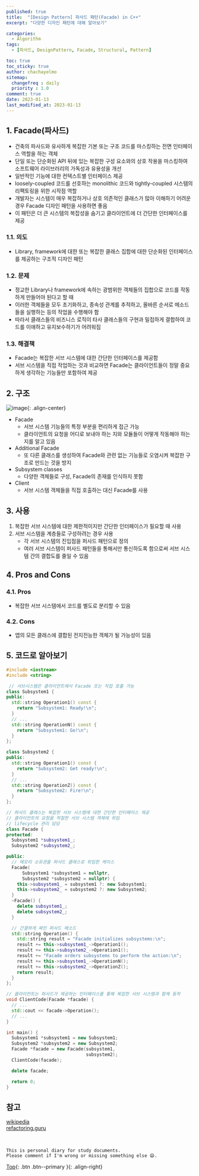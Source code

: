 ```yaml
---
published: true
title:  "[Design Pattern] 파사드 패턴(Facade) in C++"
excerpt: "다양한 디자인 패턴에 대해 알아보기"

categories:
  - Algorithm
tags:
  - [파사드, DesignPattern, Facade, Structural, Pattern]

toc: true
toc_sticky: true
author: chachayelmo
sitemap:
  changefreq : daily
  priority : 1.0
comment: true
date: 2023-01-13
last_modified_at: 2023-01-13
---
```


## 1. Facade(파사드)

- 건축의 파사드와 유사하게 복잡한 기본 또는 구조 코드를 마스킹하는 전면 인터페이스 역할을 하는 객체
- 단일 또는 단순화된 API 뒤에 있는 복잡한 구성 요소와의 상호 작용을 마스킹하여 소프트웨어 라이브러리의 가독성과 유용성을 개선
- 일반적인 기능에 대한 컨텍스트별 인터페이스 제공
- loosely-coupled 코드를 선호하는 monolithic 코드와 tightly-coupled 시스템의 리팩토링을 위한 시작점 역할
- 개발자는 시스템이 매우 복잡하거나 상호 의존적인 클래스가 많아 이해하기 어려운 경우 Facade 디자인 패턴을 사용하면 좋음
- 이 패턴은 더 큰 시스템의 복잡성을 숨기고 클라이언트에 더 간단한 인터페이스를 제공

### 1.1. 의도

- Library, framework에 대한 또는 복잡한 클래스 집합에 대한 단순화된 인터페이스를 제공하는 구조적 디자인 패턴

### 1.2. 문제

- 정교한 Library나 framework에 속하는 광범위한 객체들의 집합으로 코드를 작동하게 만들어야 된다고 할 때
- 이러한 객체들을 모두 초기화하고, 종속성 관계를 추적하고, 올바른 순서로 메소드들을 실행하는 등의 작업을 수행해야 함
- 따라서 클래스들의 비즈니스 로직이 타사 클래스들의 구현과 밀접하게 결합하여 코드를 이애하고 유지보수하기가 어려워짐

### 1.3. 해결책

- Facade는 복잡한 서브 시스템에 대한 간단한 인터페이스를 제공함
- 서브 시스템을 직접 작업하는 것과 비교하면 Facade는 클라이언트들이 정말 중요하게 생각하는 기능들만 포함하여 제공

## 2. 구조

![image](https://user-images.githubusercontent.com/23397039/211472846-18ff4916-2e0c-4dd3-9e87-4316fd1c6a74.png){: .align-center}

- Facade
    - 서브 시스템 기능들의 특정 부분을 편리하게 접근 가능
    - 클라이언트의 요청을 어디로 보내야 하는 지와 모듈들이 어떻게 작동해야 하는 지를 알고 있음
- Additional Facade
    - 또 다른 클래스를 생성하여 Facade와 관련 없는 기능들로 오염시켜 복잡한 구조로 만드는 것을 방지
- Subsystem classes
    - 다양한 객체들로 구성, Facade의 존재를 인식하지 못함
- Client
    - 서브 시스템 객체들을 직접 호출하는 대신 Facade를 사용

## 3. 사용

1. 복잡한 서브 시스템에 대한 제한적이지만 간단한 인터페이스가 필요할 때 사용
2. 서브 시스템을 계층들로 구성하려는 경우 사용
    - 각 서브 시스템의 진입점을 퍼사드 패턴으로 정의
    - 여러 서브 시스템이 퍼사드 패턴들을 통해서만 통신하도록 함으로써 서브 시스템 간의 결합도를 줄일 수 있음

## 4. Pros and Cons

### 4.1. Pros

- 복잡한 서브 시스템에서 코드를 별도로 분리할 수 있음

### 4.2. Cons

- 앱의 모든 클래스에 결합된 전지전능한 객체가 될 가능성이 있음

## 5. 코드로 알아보기

```cpp
#include <iostream>
#include <string>

 // 서브시스템은 클라이언트에서 Facade 또는 직접 호출 가능 
class Subsystem1 {
public:
  std::string Operation1() const {
    return "Subsystem1: Ready!\n";
  }
  // ...
  std::string OperationN() const {
    return "Subsystem1: Go!\n";
  }
};

class Subsystem2 {
public:
  std::string Operation1() const {
    return "Subsystem2: Get ready!\n";
  }
  // ...
  std::string OperationZ() const {
    return "Subsystem2: Fire!\n";
  }
};

// 퍼사드 클래스는 복잡한 서브 시스템에 대한 간단한 인터페이스 제공
// 클라이언트의 요청을 적절한 서브 시스템 객체에 위임
// lifecycle 관리 담당
class Facade {
protected:
  Subsystem1 *subsystem1_;
  Subsystem2 *subsystem2_;

public:
  // 메모리 소유권을 퍼사드 클래스로 위임한 케이스
  Facade(
      Subsystem1 *subsystem1 = nullptr,
      Subsystem2 *subsystem2 = nullptr) {
    this->subsystem1_ = subsystem1 ?: new Subsystem1;
    this->subsystem2_ = subsystem2 ?: new Subsystem2;
  }
  ~Facade() {
    delete subsystem1_;
    delete subsystem2_;
  }

  // 간결하게 짜인 퍼사드 메소드
  std::string Operation() {
    std::string result = "Facade initializes subsystems:\n";
    result += this->subsystem1_->Operation1();
    result += this->subsystem2_->Operation1();
    result += "Facade orders subsystems to perform the action:\n";
    result += this->subsystem1_->OperationN();
    result += this->subsystem2_->OperationZ();
    return result;
  }
};

// 클라이언트는 퍼사드가 제공하는 인터페이스를 통해 복잡한 서브 시스템과 함께 동작
void ClientCode(Facade *facade) {
  // ...
  std::cout << facade->Operation();
  // ...
}

int main() {
  Subsystem1 *subsystem1 = new Subsystem1;
  Subsystem2 *subsystem2 = new Subsystem2;
  Facade *facade = new Facade(subsystem1,
                              subsystem2);
  ClientCode(facade);

  delete facade;

  return 0;
}
```

## 참고
[wikipedia](https://en.wikipedia.org/wiki/Facade_pattern)  
[refactoring.guru](https://refactoring.guru/design-patterns/facade)  

<br>

    This is personal diary for study documents.
    Please comment if I'm wrong or missing something else 😄. 

[Top](#){: .btn .btn--primary }{: .align-right}